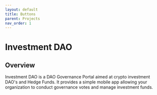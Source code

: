 ```yaml
---
layout: default
title: Buttons
parent: Projects
nav_order: 1
---
```


# Investment DAO

## Overview

Investment DAO is a DAO Governance Portal aimed at crypto investment DAO's and Hedge Funds. It provides a simple mobile app allowing your organization to conduct governance votes and manage investment funds.

